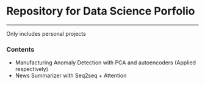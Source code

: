# Repository for Data Science Porfolio

<hr>

Only includes personal projects

### Contents

- Manufacturing Anomaly Detection with PCA and autoencoders (Applied respectively)
- News Summarizer with Seq2seq + Attention
